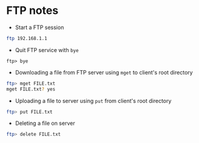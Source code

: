 # FTP notes

* Start a FTP session
```bash
ftp 192.168.1.1
```

* Quit FTP service with `bye`
```
ftp> bye
```

* Downloading a file from FTP server using `mget` to client's root directory
```bash
ftp> mget FILE.txt
mget FILE.txt? yes
```

* Uploading a file to server using `put` from client's root directory
```bash
ftp> put FILE.txt
```

* Deleting a file on server
```bash
ftp> delete FILE.txt
```
